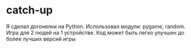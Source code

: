 # catch-up
Я сделал догонялки на Python. Использовал модули: pygame, random. Игра для 2 людей на 1 устройстве. Код может быть легко улучшен до более лучших версий игры
